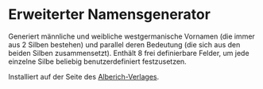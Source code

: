 # Erweiterter Namensgenerator

Generiert männliche und weibliche westgermanische Vornamen (die immer aus 2 Silben bestehen) und parallel deren Bedeutung (die sich aus den beiden Silben zusammensetzt).
Enthält 8 frei definierbare Felder, um jede einzelne Silbe beliebig benutzerdefiniert festzusetzen.

Installiert auf der Seite des [Alberich-Verlages](https://alberich-verlag.de/germanischenamen.html).
